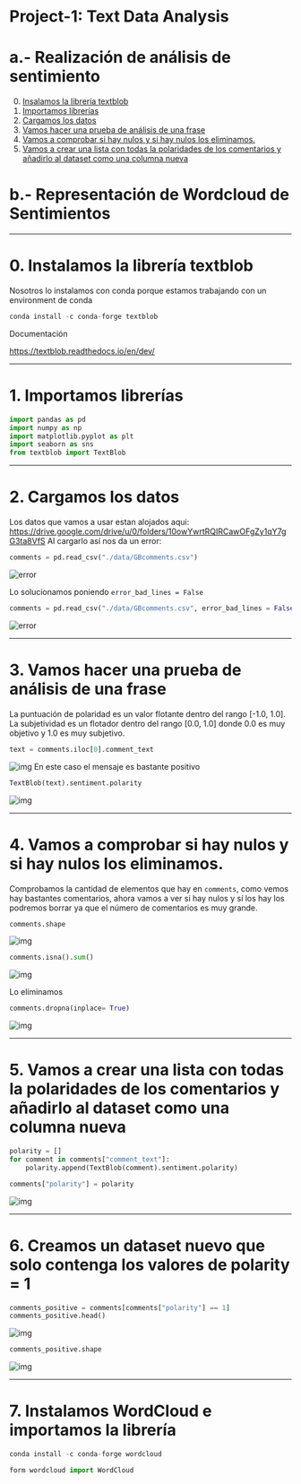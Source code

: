 # Project-1: Text Data Analysis
# a.- Realización de análisis de sentimiento
0. [Insalamos la librería  textblob](#schema0)
1. [Importamos librerías](#schema1)
2. [Cargamos los datos](#schema2)
3. [Vamos hacer una prueba de análisis de una frase](#schema3)
4. [Vamos a comprobar si hay nulos y si hay nulos los eliminamos.](#schema4)
5. [Vamos a crear una lista con todas la polaridades de los comentarios y añadirlo al dataset como una columna nueva](schema5)
#  b.- Representación de Wordcloud de Sentimientos

<hr>

<a name="schema0"></a>

# 0. Instalamos la librería textblob

Nosotros lo instalamos con conda porque estamos trabajando con un environment de conda
~~~python
conda install -c conda-forge textblob
~~~
Documentación

https://textblob.readthedocs.io/en/dev/



<hr>

<a name="schema1"></a>

# 1. Importamos librerías
~~~python
import pandas as pd
import numpy as np
import matplotlib.pyplot as plt
import seaborn as sns
from textblob import TextBlob
~~~
<hr>

<a name="schema2"></a>

# 2. Cargamos los datos
Los datos que vamos a usar estan alojados aqui: https://drive.google.com/drive/u/0/folders/10owYwrtRQIRCawOFgZy1qY7gG3ta8VfS
Al cargarlo así nos da un error:
~~~python
comments = pd.read_csv("./data/GBcomments.csv")
~~~
![error](./images/001.png)

Lo solucionamos poniendo `error_bad_lines = False`
~~~python
comments = pd.read_csv("./data/GBcomments.csv", error_bad_lines = False)
~~~
![error](./images/002.png)

<hr>

<a name="schema3"></a>

# 3. Vamos hacer una prueba de análisis de una frase
La puntuación de polaridad es un valor flotante dentro del rango [-1.0, 1.0]. 
La subjetividad es un flotador dentro del rango [0.0, 1.0] donde 0.0 es muy objetivo y 1.0 es muy subjetivo.

~~~python
text = comments.iloc[0].comment_text
~~~
![img](./images/003.png)
En este caso el mensaje es bastante positivo
~~~python
TextBlob(text).sentiment.polarity
~~~
![img](./images/004.png)

<hr>

<a name="schema4"></a>

# 4. Vamos a comprobar si hay nulos y si hay nulos los eliminamos.
Comprobamos la cantidad de elementos que hay en `comments`, como vemos hay bastantes comentarios, ahora vamos a ver si hay nulos y sí los hay los podremos borrar ya que el número de comentarios es muy grande.
~~~python
comments.shape
~~~
![img](./images/006.png)

~~~python
comments.isna().sum()
~~~
![img](./images/005.png)

Lo eliminamos
~~~python
comments.dropna(inplace= True)
~~~

![img](./images/007.png)

<hr>

<a name="schema5"></a>

# 5. Vamos a crear una lista con todas la polaridades de los comentarios y añadirlo al dataset como una columna nueva
~~~python
polarity = []
for comment in comments["comment_text"]:
    polarity.append(TextBlob(comment).sentiment.polarity)

comments["polarity"] = polarity
~~~
![img](./images/008.png)
<hr>

<a name="schema6"></a>

# 6.  Creamos un dataset nuevo que solo contenga los valores de polarity = 1

~~~python
comments_positive = comments[comments["polarity"] == 1]
comments_positive.head()
~~~
![img](./images/009.png)
~~~python
comments_positive.shape
~~~
![img](./images/010.png)

<hr>

<a name="schema7"></a>

# 7. Instalamos WordCloud e importamos la librería

~~~python
conda install -c conda-forge wordcloud
~~~
~~~python
form wordcloud import WordCloud
~~~
